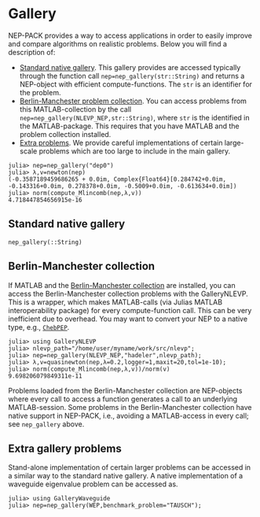
# Gallery

NEP-PACK provides a way to access applications in order
to easily improve and compare algorithms on realistic problems.
Below you will find a description of:

* [Standard native gallery](gallery.md#Standard-native-gallery-1). This gallery provides are accessed typically through the function call `nep=nep_gallery(str::String)` and returns a NEP-object with efficient compute-functions. The `str` is an identifier for the problem.
* [Berlin-Manchester problem collection](gallery.md#Berlin-Manchester-collection-1). You can access problems from this MATLAB-collection by the call `nep=nep_gallery(NLEVP_NEP,str::String)`, where `str` is the identified in the MATLAB-package. This requires that you have MATLAB and the problem collection installed.
* [Extra problems](gallery.md#Extra-gallery-problems-1). We provide careful implementations of certain large-scale problems which are too large to include in the main gallery.


```julia-repl
julia> nep=nep_gallery("dep0")
julia> λ,v=newton(nep)
(-0.3587189459686265 + 0.0im, Complex{Float64}[0.284742+0.0im, -0.143316+0.0im, 0.278378+0.0im, -0.5009+0.0im, -0.613634+0.0im])
julia> norm(compute_Mlincomb(nep,λ,v))
4.718447854656915e-16
```

## Standard native gallery
```@docs
nep_gallery(::String)
```

## Berlin-Manchester collection
If MATLAB and the [Berlin-Manchester collection](https://github.com/ftisseur/nlevp) are installed,
you can access the Berlin-Manchester collection problems
with the GalleryNLEVP.
This is a wrapper, which makes  MATLAB-calls (via Julias
MATLAB interoperability package) for every compute-function call.
This can be very inefficient due to overhead.
You may want to convert your NEP to a native type, e.g.,
[`ChebPEP`](@ref).

```julia-repl
julia> using GalleryNLEVP
julia> nlevp_path="/home/user/myname/work/src/nlevp";
julia> nep=nep_gallery(NLEVP_NEP,"hadeler",nlevp_path);
julia> λ,v=quasinewton(nep,λ=0.2,logger=1,maxit=20,tol=1e-10);
julia> norm(compute_Mlincomb(nep,λ,v))/norm(v)
9.698206079849311e-11
```

Problems loaded from the Berlin-Manchester collection are NEP-objects
where every call to access a function generates a call to an
underlying MATLAB-session. Some problems in the Berlin-Manchester collection
have native support in NEP-PACK, i.e., avoiding a MATLAB-access in every call;
see `nep_gallery` above.

## Extra gallery problems
Stand-alone implementation of certain larger problems
can be accessed in a similar way to the standard native gallery.
A native implementation of a waveguide eigenvalue problem can be accessed as.
```julia-repl
julia> using GalleryWaveguide
julia> nep=nep_gallery(WEP,benchmark_problem="TAUSCH");
```
